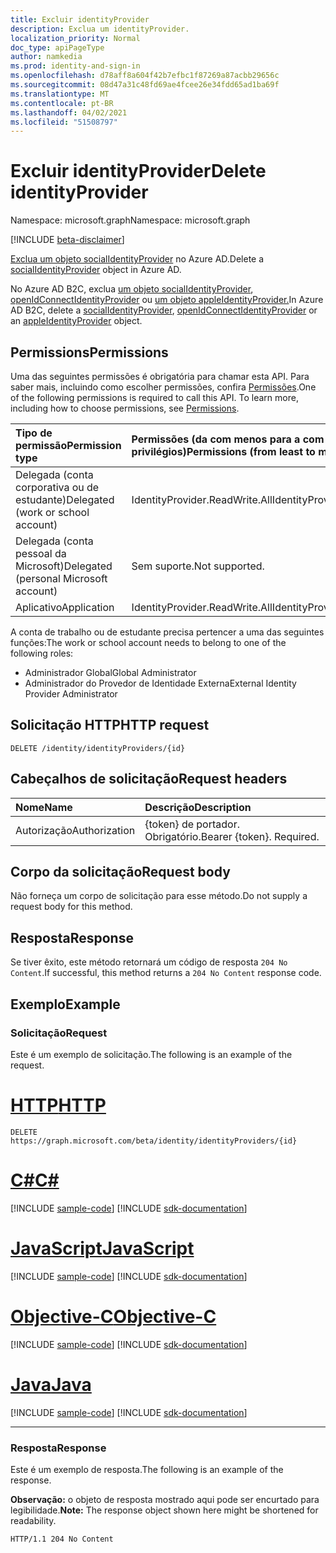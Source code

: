 ```yaml
---
title: Excluir identityProvider
description: Exclua um identityProvider.
localization_priority: Normal
doc_type: apiPageType
author: namkedia
ms.prod: identity-and-sign-in
ms.openlocfilehash: d78aff8a604f42b7efbc1f87269a87acbb29656c
ms.sourcegitcommit: 08d47a31c48fd69ae4fcee26e34fdd65ad1ba69f
ms.translationtype: MT
ms.contentlocale: pt-BR
ms.lasthandoff: 04/02/2021
ms.locfileid: "51508797"
---
```

# <a name="delete-identityprovider"></a><span data-ttu-id="b2d3b-103">Excluir identityProvider</span><span class="sxs-lookup"><span data-stu-id="b2d3b-103">Delete identityProvider</span></span>
<span data-ttu-id="b2d3b-104">Namespace: microsoft.graph</span><span class="sxs-lookup"><span data-stu-id="b2d3b-104">Namespace: microsoft.graph</span></span>

[!INCLUDE [beta-disclaimer](../../includes/beta-disclaimer.md)]

<span data-ttu-id="b2d3b-105">[Exclua um objeto socialIdentityProvider](../resources/socialidentityprovider.md) no Azure AD.</span><span class="sxs-lookup"><span data-stu-id="b2d3b-105">Delete a [socialIdentityProvider](../resources/socialidentityprovider.md) object in Azure AD.</span></span>

<span data-ttu-id="b2d3b-106">No Azure AD B2C, exclua [um objeto socialIdentityProvider](../resources/socialidentityprovider.md), [openIdConnectIdentityProvider](../resources/openidconnectidentityprovider.md) ou [um objeto appleIdentityProvider.](../resources/appleidentityprovider.md)</span><span class="sxs-lookup"><span data-stu-id="b2d3b-106">In Azure AD B2C, delete a [socialIdentityProvider](../resources/socialidentityprovider.md), [openIdConnectIdentityProvider](../resources/openidconnectidentityprovider.md) or an [appleIdentityProvider](../resources/appleidentityprovider.md) object.</span></span>

## <a name="permissions"></a><span data-ttu-id="b2d3b-107">Permissions</span><span class="sxs-lookup"><span data-stu-id="b2d3b-107">Permissions</span></span>

<span data-ttu-id="b2d3b-p101">Uma das seguintes permissões é obrigatória para chamar esta API. Para saber mais, incluindo como escolher permissões, confira [Permissões](/graph/permissions-reference).</span><span class="sxs-lookup"><span data-stu-id="b2d3b-p101">One of the following permissions is required to call this API. To learn more, including how to choose permissions, see [Permissions](/graph/permissions-reference).</span></span>

|<span data-ttu-id="b2d3b-110">Tipo de permissão</span><span class="sxs-lookup"><span data-stu-id="b2d3b-110">Permission type</span></span>      | <span data-ttu-id="b2d3b-111">Permissões (da com menos para a com mais privilégios)</span><span class="sxs-lookup"><span data-stu-id="b2d3b-111">Permissions (from least to most privileged)</span></span>              |
|:--------------------|:---------------------------------------------------------|
|<span data-ttu-id="b2d3b-112">Delegada (conta corporativa ou de estudante)</span><span class="sxs-lookup"><span data-stu-id="b2d3b-112">Delegated (work or school account)</span></span>|<span data-ttu-id="b2d3b-113">IdentityProvider.ReadWrite.All</span><span class="sxs-lookup"><span data-stu-id="b2d3b-113">IdentityProvider.ReadWrite.All</span></span>|
|<span data-ttu-id="b2d3b-114">Delegada (conta pessoal da Microsoft)</span><span class="sxs-lookup"><span data-stu-id="b2d3b-114">Delegated (personal Microsoft account)</span></span>| <span data-ttu-id="b2d3b-115">Sem suporte.</span><span class="sxs-lookup"><span data-stu-id="b2d3b-115">Not supported.</span></span>|
|<span data-ttu-id="b2d3b-116">Aplicativo</span><span class="sxs-lookup"><span data-stu-id="b2d3b-116">Application</span></span>|<span data-ttu-id="b2d3b-117">IdentityProvider.ReadWrite.All</span><span class="sxs-lookup"><span data-stu-id="b2d3b-117">IdentityProvider.ReadWrite.All</span></span>|

<span data-ttu-id="b2d3b-118">A conta de trabalho ou de estudante precisa pertencer a uma das seguintes funções:</span><span class="sxs-lookup"><span data-stu-id="b2d3b-118">The work or school account needs to belong to one of the following roles:</span></span>

* <span data-ttu-id="b2d3b-119">Administrador Global</span><span class="sxs-lookup"><span data-stu-id="b2d3b-119">Global Administrator</span></span>
* <span data-ttu-id="b2d3b-120">Administrador do Provedor de Identidade Externa</span><span class="sxs-lookup"><span data-stu-id="b2d3b-120">External Identity Provider Administrator</span></span>

## <a name="http-request"></a><span data-ttu-id="b2d3b-121">Solicitação HTTP</span><span class="sxs-lookup"><span data-stu-id="b2d3b-121">HTTP request</span></span>

<!-- { "blockType": "ignored" } -->
```http
DELETE /identity/identityProviders/{id}
```

## <a name="request-headers"></a><span data-ttu-id="b2d3b-122">Cabeçalhos de solicitação</span><span class="sxs-lookup"><span data-stu-id="b2d3b-122">Request headers</span></span>

|<span data-ttu-id="b2d3b-123">Nome</span><span class="sxs-lookup"><span data-stu-id="b2d3b-123">Name</span></span>|<span data-ttu-id="b2d3b-124">Descrição</span><span class="sxs-lookup"><span data-stu-id="b2d3b-124">Description</span></span>|
|:---------------|:----------|
|<span data-ttu-id="b2d3b-125">Autorização</span><span class="sxs-lookup"><span data-stu-id="b2d3b-125">Authorization</span></span>|<span data-ttu-id="b2d3b-p102">{token} de portador. Obrigatório.</span><span class="sxs-lookup"><span data-stu-id="b2d3b-p102">Bearer {token}. Required.</span></span>|

## <a name="request-body"></a><span data-ttu-id="b2d3b-128">Corpo da solicitação</span><span class="sxs-lookup"><span data-stu-id="b2d3b-128">Request body</span></span>

<span data-ttu-id="b2d3b-129">Não forneça um corpo de solicitação para esse método.</span><span class="sxs-lookup"><span data-stu-id="b2d3b-129">Do not supply a request body for this method.</span></span>

## <a name="response"></a><span data-ttu-id="b2d3b-130">Resposta</span><span class="sxs-lookup"><span data-stu-id="b2d3b-130">Response</span></span>

<span data-ttu-id="b2d3b-131">Se tiver êxito, este método retornará um código de resposta `204 No Content`.</span><span class="sxs-lookup"><span data-stu-id="b2d3b-131">If successful, this method returns a `204 No Content` response code.</span></span>

## <a name="example"></a><span data-ttu-id="b2d3b-132">Exemplo</span><span class="sxs-lookup"><span data-stu-id="b2d3b-132">Example</span></span>

### <a name="request"></a><span data-ttu-id="b2d3b-133">Solicitação</span><span class="sxs-lookup"><span data-stu-id="b2d3b-133">Request</span></span>

<span data-ttu-id="b2d3b-134">Este é um exemplo de solicitação.</span><span class="sxs-lookup"><span data-stu-id="b2d3b-134">The following is an example of the request.</span></span>



# <a name="http"></a>[<span data-ttu-id="b2d3b-135">HTTP</span><span class="sxs-lookup"><span data-stu-id="b2d3b-135">HTTP</span></span>](#tab/http)
<!-- {
  "blockType": "request",
  "name": "delete_identityprovider"
}
-->

``` http
DELETE https://graph.microsoft.com/beta/identity/identityProviders/{id}
```
# <a name="c"></a>[<span data-ttu-id="b2d3b-136">C#</span><span class="sxs-lookup"><span data-stu-id="b2d3b-136">C#</span></span>](#tab/csharp)
[!INCLUDE [sample-code](../includes/snippets/csharp/delete-identityprovider-csharp-snippets.md)]
[!INCLUDE [sdk-documentation](../includes/snippets/snippets-sdk-documentation-link.md)]

# <a name="javascript"></a>[<span data-ttu-id="b2d3b-137">JavaScript</span><span class="sxs-lookup"><span data-stu-id="b2d3b-137">JavaScript</span></span>](#tab/javascript)
[!INCLUDE [sample-code](../includes/snippets/javascript/delete-identityprovider-javascript-snippets.md)]
[!INCLUDE [sdk-documentation](../includes/snippets/snippets-sdk-documentation-link.md)]

# <a name="objective-c"></a>[<span data-ttu-id="b2d3b-138">Objective-C</span><span class="sxs-lookup"><span data-stu-id="b2d3b-138">Objective-C</span></span>](#tab/objc)
[!INCLUDE [sample-code](../includes/snippets/objc/delete-identityprovider-objc-snippets.md)]
[!INCLUDE [sdk-documentation](../includes/snippets/snippets-sdk-documentation-link.md)]

# <a name="java"></a>[<span data-ttu-id="b2d3b-139">Java</span><span class="sxs-lookup"><span data-stu-id="b2d3b-139">Java</span></span>](#tab/java)
[!INCLUDE [sample-code](../includes/snippets/java/delete-identityprovider-java-snippets.md)]
[!INCLUDE [sdk-documentation](../includes/snippets/snippets-sdk-documentation-link.md)]

---


### <a name="response"></a><span data-ttu-id="b2d3b-140">Resposta</span><span class="sxs-lookup"><span data-stu-id="b2d3b-140">Response</span></span>

<span data-ttu-id="b2d3b-141">Este é um exemplo de resposta.</span><span class="sxs-lookup"><span data-stu-id="b2d3b-141">The following is an example of the response.</span></span>

<span data-ttu-id="b2d3b-142">**Observação:** o objeto de resposta mostrado aqui pode ser encurtado para legibilidade.</span><span class="sxs-lookup"><span data-stu-id="b2d3b-142">**Note:** The response object shown here might be shortened for readability.</span></span>

<!-- {
  "blockType": "response",
  "truncated": true
}
-->

``` http
HTTP/1.1 204 No Content
```
